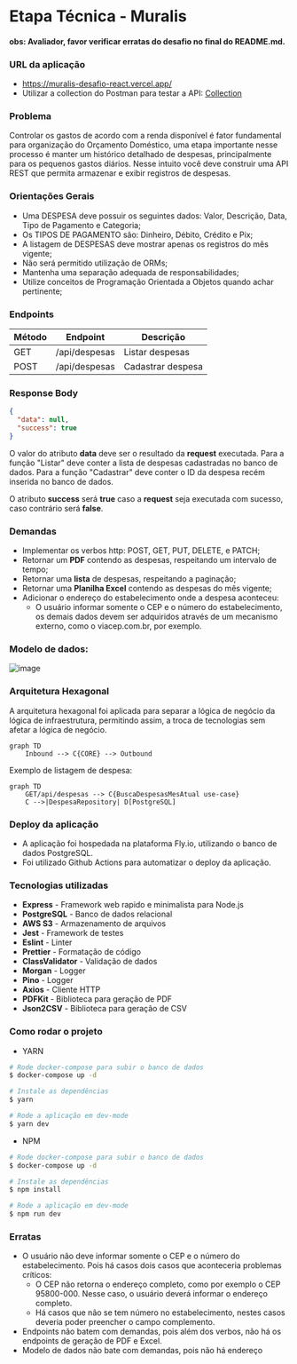 # Etapa Técnica - Muralis
#### obs: Avaliador, favor verificar erratas do desafio no final do README.md.
### URL da aplicação
- https://muralis-desafio-react.vercel.app/
- Utilizar a collection do Postman para testar a API: [Collection](https://github.com/pablowinck/muralis-desafio-nodejs/blob/main/REQUESTS_COLLECTION.json)



### Problema

Controlar os gastos de acordo com a renda disponível é fator fundamental para organização do Orçamento Doméstico, uma etapa importante nesse processo é manter um histórico detalhado de despesas, principalmente para os pequenos gastos diários. Nesse intuito você deve construir uma API REST que permita armazenar e exibir registros de despesas.

### Orientações Gerais

- Uma DESPESA deve possuir os seguintes dados: Valor, Descrição, Data, Tipo de Pagamento e Categoria;
- Os TIPOS DE PAGAMENTO são: Dinheiro, Débito, Crédito e Pix;
- A listagem de DESPESAS deve mostrar apenas os registros do mês vigente;
- Não será permitido utilização de ORMs;
- Mantenha uma separação adequada de responsabilidades;
- Utilize conceitos de Programação Orientada a Objetos quando achar pertinente;

### Endpoints
| Método | Endpoint      | Descrição         |
|--------|---------------|-------------------|
| GET    | /api/despesas | Listar despesas   |
| POST   | /api/despesas | Cadastrar despesa |

### Response Body
```json
{
  "data": null,
  "success": true
}
```
O valor do atributo **data** deve ser o resultado da **request** executada.
Para a função "Listar" deve conter a lista de despesas cadastradas no banco de dados. Para a função "Cadastrar" deve conter o ID da despesa recém inserida no banco de dados.

O atributo **success** será **true** caso a **request** seja executada com sucesso, caso contrário será **false**.

### Demandas
- Implementar os verbos http: POST, GET, PUT, DELETE, e PATCH;
- Retornar um **PDF** contendo as despesas, respeitando um intervalo de tempo;
- Retornar uma **lista** de despesas, respeitando a paginação;
- Retornar uma **Planilha Excel** contendo as despesas do mês vigente;
- Adicionar o endereço do estabelecimento onde a despesa aconteceu:
  - O usuário informar somente o CEP e o número do estabelecimento, os demais dados devem ser adquiridos através de um mecanismo externo, como o viacep.com.br, por exemplo.

### Modelo de dados:
![image](https://user-images.githubusercontent.com/70986781/211171802-5afab156-1ec1-4793-ab8f-92438071805e.png)

### Arquitetura Hexagonal
A arquitetura hexagonal foi aplicada para separar a lógica de negócio da lógica de infraestrutura, permitindo assim, a troca de tecnologias sem afetar a lógica de negócio.
```mermaid
graph TD
    Inbound --> C{CORE} --> Outbound
```

Exemplo de listagem de despesa:
```mermaid
graph TD
    GET/api/despesas --> C{BuscaDespesasMesAtual use-case}
    C -->|DespesaRepository| D[PostgreSQL]
```

### Deploy da aplicação
- A aplicação foi hospedada na plataforma Fly.io, utilizando o banco de dados PostgreSQL.
- Foi utilizado Github Actions para automatizar o deploy da aplicação.

### Tecnologias utilizadas
- **Express** - Framework web rapido e minimalista para Node.js
- **PostgreSQL** - Banco de dados relacional
- **AWS S3** - Armazenamento de arquivos
- **Jest** - Framework de testes
- **Eslint** - Linter
- **Prettier** - Formatação de código
- **ClassValidator** - Validação de dados
- **Morgan** - Logger
- **Pino** - Logger
- **Axios** - Cliente HTTP
- **PDFKit** - Biblioteca para geração de PDF
- **Json2CSV** - Biblioteca para geração de CSV

### Como rodar o projeto
* YARN
```bash
# Rode docker-compose para subir o banco de dados
$ docker-compose up -d

# Instale as dependências
$ yarn

# Rode a aplicação em dev-mode
$ yarn dev
```
* NPM
```bash
# Rode docker-compose para subir o banco de dados
$ docker-compose up -d

# Instale as dependências
$ npm install

# Rode a aplicação em dev-mode
$ npm run dev
```

### Erratas
- O usuário não deve informar somente o CEP e o número do estabelecimento. Pois há casos dois casos que aconteceria problemas críticos:
  - O CEP não retorna o endereço completo, como por exemplo o CEP 95800-000. Nesse caso, o usuário deverá informar o endereço completo.
  - Há casos que não se tem número no estabelecimento, nestes casos deveria poder preencher o campo complemento.
- Endpoints não batem com demandas, pois além dos verbos, não há os endpoints de geração de PDF e Excel.
- Modelo de dados não bate com demandas, pois não há endereço
